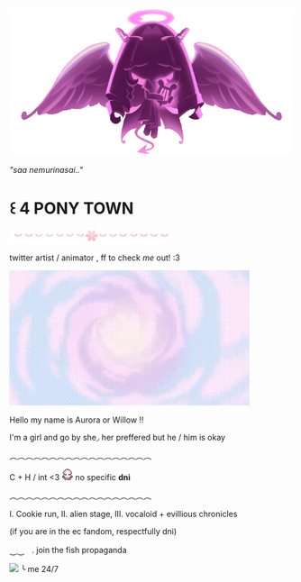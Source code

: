 ![](https://github.com/ellukaswife/ellukaswife/blob/6e992d85d36b7b80d4a1d6576981c78a5f18db1e/Eternal_sugar_gacha_sequence_2_animation.webp)

*"saa nemurinasai.."*

# ꒰  **4 PONY TOWN**

![](https://github.com/ellukaswife/ellukaswife/blob/9c6d04a2db859e135307c8a4550f049367cec801/75005b.png)

twitter artist / animator , ff to check *me* out! :3

![image](https://github.com/ellukaswife/ellukaswife/blob/75b4661a9a9a29b861f54d77fa9ea51747b8a400/eternalsugargif.gif) 

Hello my name is Aurora or Willow !! 

I'm a girl and go by she◞ her preffered but he / him is okay 

︵︵︵︵︵︵︵︵︵︵︵︵︵︵︵︵︵︵ 

C + H / int <3 ![](https://github.com/ellukaswife/ellukaswife/blob/9c6d04a2db859e135307c8a4550f049367cec801/IMG_4136.gif) no specific **dni**

︵︵︵︵︵︵︵︵︵︵︵︵︵︵︵︵︵︵ 

Ⅰ. Cookie run, ⅠⅠ. alien stage, ⅠⅠⅠ. vocaloid + evillious chronicles 

(if you are in the ec fandom, respectfully dni)

⏝⏝ㅤ.  join the fish propaganda

![](https://github.com/ellukaswife/ellukaswife/blob/093c4f92a064a2cd11b3669eb96d7256b4f70e0a/Cookie0603-cookie0603-personal1.gif) ╰ me 24/7

